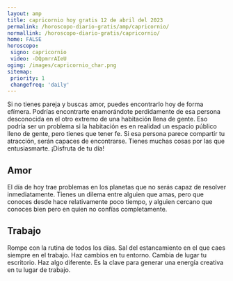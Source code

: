 ```yaml
---
layout: amp
title: capricornio hoy gratis 12 de abril del 2023 
permalink: /horoscopo-diario-gratis/amp/capricornio/
normallink: /horoscopo-diario-gratis/capricornio/
home: FALSE
horoscopo:
 signo: capricornio
 video: -DQpmrrAIeU
ogimg: /images/capricornio_char.png
sitemap:
 priority: 1
 changefreq: 'daily'
---
```



Si no tienes pareja y buscas amor, puedes encontrarlo hoy de forma efímera. Podrías encontrarte enamorándote perdidamente de esa persona desconocida en el otro extremo de una habitación llena de gente. Eso podría ser un problema si la habitación es en realidad un espacio público lleno de gente, pero tienes que tener fe. Si esa persona parece compartir tu atracción, serán capaces de encontrarse. Tienes muchas cosas por las que entusiasmarte. ¡Disfruta de tu día!

## Amor

El día de hoy trae problemas en los planetas que no serás capaz de resolver inmediatamente. Tienes un dilema entre alguien que amas, pero que conoces desde hace relativamente poco tiempo, y alguien cercano que conoces bien pero en quien no confías completamente.

## Trabajo

Rompe con la rutina de todos los días. Sal del estancamiento en el que caes siempre en el trabajo. Haz cambios en tu entorno. Cambia de lugar tu escritorio. Haz algo diferente. Es la clave para generar una energía creativa en tu lugar de trabajo.